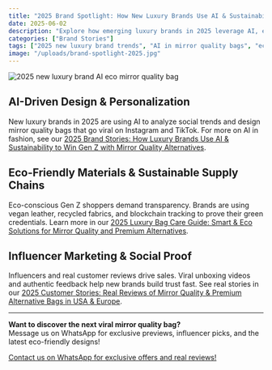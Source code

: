 ```yaml
---
title: "2025 Brand Spotlight: How New Luxury Brands Use AI & Sustainability to Create Viral Mirror Quality Bags"
date: 2025-06-02
description: "Explore how emerging luxury brands in 2025 leverage AI, eco-friendly materials, and influencer marketing to create viral mirror quality and premium alternative bags for Gen Z."
categories: ["Brand Stories"]
tags: ["2025 new luxury brand trends", "AI in mirror quality bags", "eco-friendly premium alternatives", "viral designer bag marketing", "Gen Z luxury picks", "sustainable fashion innovation"]
image: "/uploads/brand-spotlight-2025.jpg"
---
```


![2025 new luxury brand AI eco mirror quality bag](/uploads/brand-spotlight-2025.jpg)

## AI-Driven Design & Personalization

New luxury brands in 2025 are using AI to analyze social trends and design mirror quality bags that go viral on Instagram and TikTok. For more on AI in fashion, see our [2025 Brand Stories: How Luxury Brands Use AI & Sustainability to Win Gen Z with Mirror Quality Alternatives](../brand-stories-2025-2.md).

## Eco-Friendly Materials & Sustainable Supply Chains

Eco-conscious Gen Z shoppers demand transparency. Brands are using vegan leather, recycled fabrics, and blockchain tracking to prove their green credentials. Learn more in our [2025 Luxury Bag Care Guide: Smart & Eco Solutions for Mirror Quality and Premium Alternatives](../care-maintenance-2025-2.md).

## Influencer Marketing & Social Proof

Influencers and real customer reviews drive sales. Viral unboxing videos and authentic feedback help new brands build trust fast. See real stories in our [2025 Customer Stories: Real Reviews of Mirror Quality & Premium Alternative Bags in USA & Europe](../customer-stories-2025-2.md).

---

**Want to discover the next viral mirror quality bag?**  
Message us on WhatsApp for exclusive previews, influencer picks, and the latest eco-friendly designs!

[Contact us on WhatsApp for exclusive offers and real reviews!](https://wa.me/19088661058)

<script type="application/ld+json">
{
  "@context": "https://schema.org",
  "@type": "Article",
  "headline": "2025 Brand Spotlight: How New Luxury Brands Use AI & Sustainability to Create Viral Mirror Quality Bags",
  "description": "Explore how emerging luxury brands in 2025 leverage AI, eco-friendly materials, and influencer marketing to create viral mirror quality and premium alternative bags for Gen Z.",
  "image": "https://luxvibeo.com/uploads/brand-spotlight-2025.jpg",
  "author": {"@type": "Organization", "name": "LuxVibe"},
  "datePublished": "2025-06-02",
  "articleSection": "Brand Stories",
  "keywords": "2025 new luxury brand trends, AI in mirror quality bags, eco-friendly premium alternatives, viral designer bag marketing, Gen Z luxury picks, sustainable fashion innovation"
}
</script> 